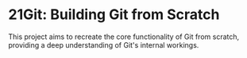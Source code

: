# 21Git: Building Git from Scratch

This project aims to recreate the core functionality of Git from scratch, providing a deep understanding of Git's internal workings.
